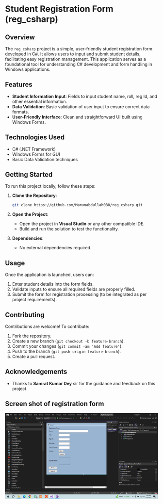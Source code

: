 
# Student Registration Form (reg_csharp)

## Overview

The `reg_csharp` project is a simple, user-friendly student registration form developed in C#. It allows users to input and submit student details, facilitating easy registration management. This application serves as a foundational tool for understanding C# development and form handling in Windows applications.

## Features

- **Student Information Input**: Fields to input student name, roll, reg Id, and other essential information.
- **Data Validation**: Basic validation of user input to ensure correct data formats.
- **User-Friendly Interface**: Clean and straightforward UI built using Windows Forms.

## Technologies Used

- C# (.NET Framework)
- Windows Forms for GUI
- Basic Data Validation techniques

## Getting Started

To run this project locally, follow these steps:

1. **Clone the Repository**:
   ```bash
   git clone https://github.com/Mamunabdullah038/reg_csharp.git
   ```

2. **Open the Project**:
   - Open the project in **Visual Studio** or any other compatible IDE.
   - Build and run the solution to test the functionality.

3. **Dependencies**:
   - No external dependencies required.

## Usage

Once the application is launched, users can:

1. Enter student details into the form fields.
2. Validate inputs to ensure all required fields are properly filled.
3. Submit the form for registration processing (to be integrated as per project requirements).

## Contributing

Contributions are welcome! To contribute:

1. Fork the repository.
2. Create a new branch (`git checkout -b feature-branch`).
3. Commit your changes (`git commit -am 'Add feature'`).
4. Push to the branch (`git push origin feature-branch`).
5. Create a pull request.


## Acknowledgements

- Thanks to **Samrat Kumar Dey** sir for the guidance and feedback on this project.

## Screen shot of registration form
![ Image](https://github.com/Mamunabdullah038/reg_csharp/blob/master/reg_csharp_form.png
)


